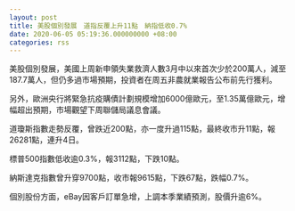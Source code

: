 ```yaml
---
layout: post
title: 美股個別發展　道指反覆上升11點　納指低收0.7%
date: 2020-06-05 05:19:36.000000000 +08:00
categories: rss
---
```


美股個別發展，美國上周新申領失業救濟人數3月中以來首次少於200萬人，減至187.7萬人，但仍多過市場預期，投資者在周五非農就業報告公布前先行獲利。

另外，歐洲央行將緊急抗疫購債計劃規模增加6000億歐元，至1.35萬億歐元，增幅超出預期，市場觀望下周聯儲局議息會議。

道瓊斯指數走勢反覆，曾跌近200點，亦一度升過115點，最終收市升11點，報26281點，連升4日。

標普500指數低收逾0.3%，報3112點，下跌10點。

納斯達克指數曾升穿9700點，收市報9615點，下跌67點，跌幅0.7%。

個別股份方面，eBay因客戶訂單急增，上調本季業績預測，股價升逾6%。
